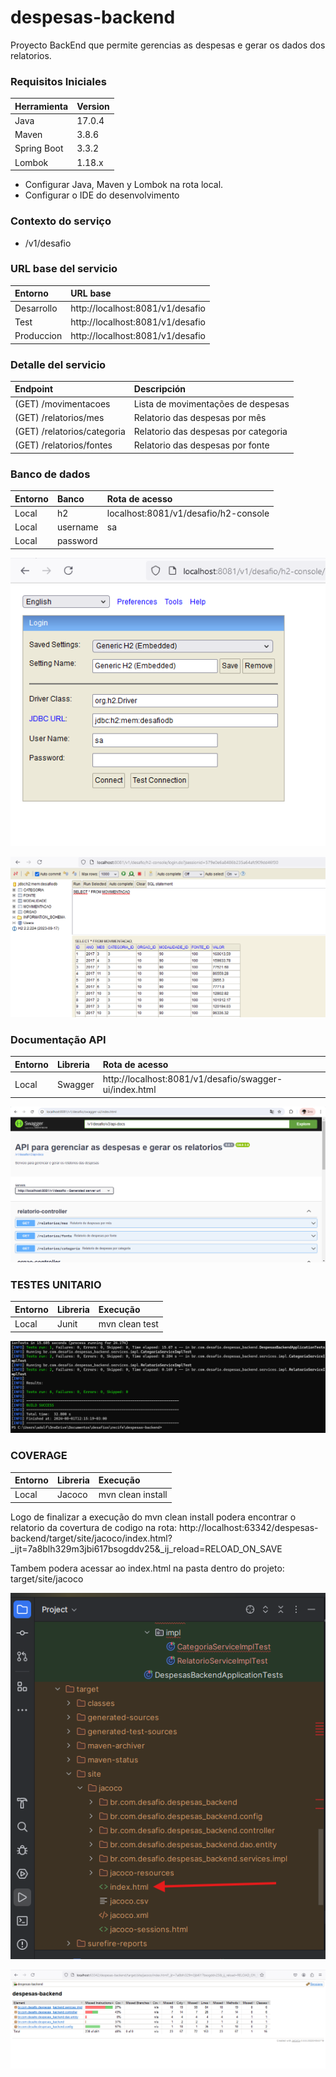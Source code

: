 # despesas-backend

Proyecto BackEnd  que permite gerencias as despesas e gerar os dados dos relatorios.

### Requisitos Iniciales

| Herramienta | Version |
|:------------|:--------|
| Java        | 17.0.4  |
| Maven       | 3.8.6   |
| Spring Boot | 3.3.2   |
| Lombok      | 1.18.x  |

- Configurar Java, Maven y Lombok na rota local.
- Configurar o IDE do desenvolvimento

### Contexto do serviço

- /v1/desafio

### URL base del servicio

| Entorno      | URL base                          |
|:-------------|:----------------------------------|
|Desarrollo    | http://localhost:8081/v1/desafio  |
|Test          | http://localhost:8081/v1/desafio  |
|Produccion    | http://localhost:8081/v1/desafio  |

### Detalle del servicio

| Endpoint                    | Descripción                          |
|:----------------------------|:-------------------------------------|
| (GET) /movimentacoes        | Lista de movimentações de despesas   |
| (GET) /relatorios/mes       | Relatorio das despesas por mês       |
| (GET) /relatorios/categoria | Relatorio das despesas por categoria |
| (GET) /relatorios/fontes    | Relatorio das despesas por fonte     |

### Banco de dados

| Entorno   | Banco                | Rota de acesso                       |
|:----------|:---------------------|:-------------------------------------|
| Local     | h2                   | localhost:8081/v1/desafio/h2-console |
| Local     | username             | sa                                   |
| Local     | password             |                                      |

![img_4.png](img_4.png)

![img_5.png](img_5.png)

### Documentação API

| Entorno   | Libreria | Rota de acesso                                         |
|:----------|:---------|:-------------------------------------------------------|
| Local     | Swagger  | http://localhost:8081/v1/desafio/swagger-ui/index.html |

![img_3.png](img_3.png)

### TESTES UNITARIO

| Entorno   | Libreria | Execução       |
|:----------|:---------|:---------------|
| Local     | Junit    | mvn clean test |

![img_1.png](img_1.png)

### COVERAGE

| Entorno   | Libreria | Execução          |
|:----------|:---------|:------------------|
| Local     | Jacoco   | mvn clean install |

Logo de finalizar a execução do mvn clean install podera encontrar o relatorio da covertura de codigo na rota:
http://localhost:63342/despesas-backend/target/site/jacoco/index.html?_ijt=7a8blh329m3jbi617bsogddv25&_ij_reload=RELOAD_ON_SAVE

Tambem podera acessar ao index.html na pasta dentro do projeto:
target/site/jacoco

![img.png](img.png)

![img_2.png](img_2.png)